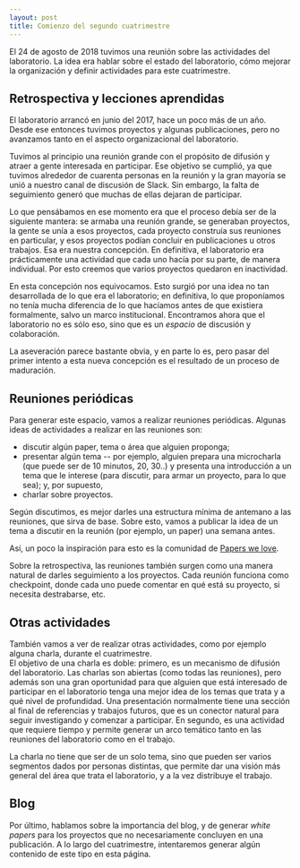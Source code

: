 ```yaml
---
layout: post
title: Comienzo del segundo cuatrimestre
---
```




El 24 de agosto de 2018 tuvimos una reunión sobre las actividades del 
laboratorio. La idea era hablar sobre el estado del laboratorio, cómo mejorar la
organización y definir actividades para este cuatrimestre.

## Retrospectiva y lecciones aprendidas

El laboratorio arrancó en junio del 2017, hace un poco más de un 
año. Desde ese entonces tuvimos proyectos y algunas
publicaciones, pero no avanzamos tanto en el aspecto organizacional del
laboratorio. 

Tuvimos al principio una reunión grande con el propósito de difusión y atraer 
a gente interesada en participar. Ese objetivo se cumplió, ya que tuvimos
alrededor de cuarenta personas en la reunión y la gran mayoría se unió a nuestro
canal de discusión de Slack. Sin embargo, la falta de seguimiento generó que
muchas de ellas dejaran de participar.  

Lo que pensábamos en ese momento era que el proceso debía ser de la siguiente
mantera:  se armaba una reunión grande, se generaban proyectos, la gente se 
unía a esos proyectos, cada proyecto construía sus reuniones en particular, y 
esos proyectos podían concluir en publicaciones u otros trabajos. Esa era
nuestra concepción. En definitiva, el laboratorio era prácticamente una
actividad que cada uno hacía por su parte, de manera individual. Por esto
creemos que varios proyectos quedaron en inactividad.

En esta concepción nos equivocamos. Esto surgió por una idea no tan 
desarrollada de lo que
era el laboratorio; en definitiva, lo que proponíamos no tenía mucha diferencia
de lo que hacíamos antes de que existiera formalmente, salvo un marco 
institucional. Encontramos ahora que el laboratorio no es sólo eso, sino que es
un *espacio* de discusión y colaboración.   

La aseveración parece bastante obvia, y en parte lo es, pero pasar del primer
intento a esta nueva concepción es el resultado de un proceso de maduración.

## Reuniones periódicas

Para generar este espacio, vamos a realizar reuniones periódicas. Algunas ideas
de actividades a realizar en las reuniones son:   

* discutir algún paper, tema o área que alguien proponga; 
* presentar algún tema -- por ejemplo, alguien prepara una microcharla (que 
puede ser de 10 minutos, 20, 30..) y presenta una introducción a un tema que le
interese (para discutir, para armar un proyecto, para lo que sea); y, por 
supuesto,
* charlar sobre proyectos.  

Según discutimos, es mejor darles una estructura mínima de antemano a las 
reuniones, que sirva de base. Sobre esto, vamos a publicar la idea de un tema 
a discutir en la reunión (por ejemplo, un paper) una semana antes.

Así, un poco la inspiración para esto es la comunidad de 
[Papers we love](https://paperswelove.org).

Sobre la retrospectiva, las reuniones también surgen como una manera natural de
darles seguimiento a los proyectos. Cada reunión funciona como checkpoint, donde
cada uno puede comentar en qué está su proyecto, si necesita destrabarse, etc.

## Otras actividades

También vamos a ver de realizar otras actividades, como por ejemplo alguna
charla, durante el cuatrimestre.   
El objetivo de una charla es doble: primero, es un mecanismo de difusión del
laboratorio. Las charlas son abiertas (como todas las reuniones), pero además
son una gran oportunidad para que alguien que está interesado de participar en
el laboratorio tenga una mejor idea de los temas que trata y a qué nivel de
profundidad. Una presentación normalmente tiene una sección al final de
referencias y trabajos futuros, que es un conector natural para seguir
investigando y comenzar a participar. En segundo, es una actividad que requiere
tiempo y permite generar un arco temático tanto en las reuniones del laboratorio
como en el trabajo.  

La charla no tiene que ser de un solo tema, sino que pueden ser varios segmentos
dados por personas distintas, que permite dar una visión más general del área
que trata el laboratorio, y a la vez distribuye el trabajo.  

## Blog

Por último, hablamos sobre la importancia del blog, y de generar *white papers* 
para
los proyectos que no necesariamente concluyen en una publicación. A lo largo del
cuatrimestre, intentaremos generar algún contenido de este tipo en esta página.
